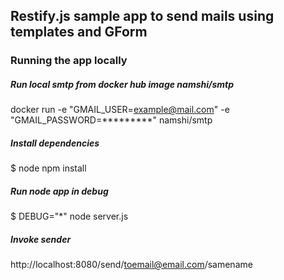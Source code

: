 ## Restify.js sample app to send mails using templates and GForm

### Running the app locally

##### Run local smtp from docker hub image namshi/smtp
docker run -e "GMAIL_USER=example@mail.com" -e "GMAIL_PASSWORD=*********" namshi/smtp

##### Install dependencies
$ node npm install

##### Run node app in debug
$ DEBUG="*" node server.js

##### Invoke sender
http://localhost:8080/send/toemail@email.com/samename
